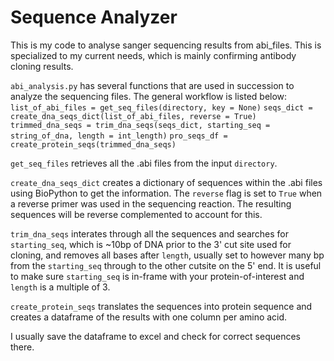 # Sequence Analyzer

This is my code to analyse sanger sequencing results from abi_files. This is specialized to my current needs, which is mainly confirming antibody cloning results.

`abi_analysis.py` has several functions that are used in succession to analyze the sequencing files. The general workflow is listed below:
    `list_of_abi_files = get_seq_files(directory, key = None)`
    `seqs_dict = create_dna_seqs_dict(list_of_abi_files, reverse = True)`
    `trimmed_dna_seqs = trim_dna_seqs(seqs_dict, starting_seq = string_of_dna, length = int_length)`
    `pro_seqs_df = create_protein_seqs(trimmed_dna_seqs)`

`get_seq_files` retrieves all the .abi files from the input `directory`.

`create_dna_seqs_dict` creates a dictionary of sequences within the .abi files using BioPython to get the information. The `reverse` flag is set to `True` when a reverse primer was used in the sequencing reaction. The resulting sequences will be reverse complemented to account for this.

`trim_dna_seqs` interates through all the sequences and searches for `starting_seq`, which is ~10bp of DNA prior to the 3' cut site used for cloning, and removes all bases after `length`, usually set to however many bp from the `starting_seq` through to the other cutsite on the 5' end. It is useful to make sure `starting_seq` is in-frame with your protein-of-interest and `length` is a multiple of 3.

`create_protein_seqs` translates the sequences into protein sequence and creates a dataframe of the results with one column per amino acid. 

I usually save the dataframe to excel and check for correct sequences there.
